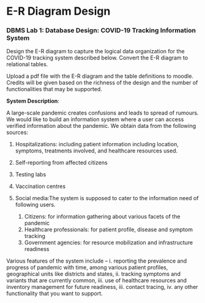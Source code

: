 # E-R Diagram Design
### DBMS Lab 1: Database Design: COVID-19 Tracking Information System

Design the E-R diagram to capture the logical data organization for the COVID-19 tracking system described below. Convert the E-R diagram to relational tables.

Upload a pdf file with the E-R diagram and the table definitions to moodle. Credits will be given based on the richness of the design and the number of functionalities that may be supported.

 

**System Description**:

A large-scale pandemic creates confusions and leads to spread of rumours. We would like to build an information system where a user can access verified information about the pandemic. We obtain data from the following sources:

1. Hospitalizations: including patient information including location, symptoms, treatments involved, and healthcare resources used.

2. Self-reporting from affected citizens

3. Testing labs

4. Vaccination centres

5. Social media:The system is supposed to cater to the information need of following users.
    1. Citizens: for information gathering about various facets of the pandemic
    2. Healthcare professionals: for patient profile, disease and symptom tracking
    3. Government agencies: for resource mobilization and infrastructure readiness

Various features of the system include – i. reporting the prevalence and progress of pandemic with time, among various patient profiles, geographical units like districts and states, ii. tracking symptoms and variants that are currently common, iii. use of healthcare resources and inventory management for future readiness, iii. contact tracing, iv. any other functionality that you want to support.